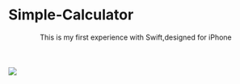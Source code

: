 # Simple-Calculator 
<center> This is my first experience with Swift,designed for iPhone  </center>
</br></br></br>
<img src="http://downloadcenter.pariazar.ir/other/Cal.gif" />
